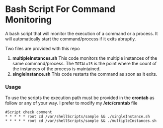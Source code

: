 # Bash Script For Command Monitoring

A bash script that will monitor the execution of a command or a process. It will automatically start the command/process if it exits abruptly.

Two files are provided with this repo

1. **multipleInstances.sh**
This code monitors the multiple instances of the same command/process. The `TOTAL=15` is the point where the count of the instances of the process is maintained.
2. **singleInstance.sh**
This code restarts the command as soon as it exits.

### Usage

To use the scripts the execution path must be provided in the **crontab** as follow or any of your way.
I prefer to modify my **/etc/crontab** file

  ```
  #Script check comment
  * * * * * root cd /var/shellScripts/sample && ./singleInstance.sh
  * * * * * root cd /var/shellScripts/sample && ./multipleInstances.sh
  ```
